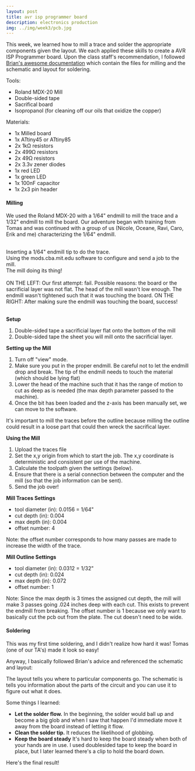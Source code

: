 ```yaml
---
layout: post
title: avr isp programmer board
description: electronics production
img: ../img/week3/pcb.jpg
---
```


This week, we learned how to mill a trace and solder the appropriate components given the layout. We each applied these skills to create a AVR ISP Programmer board. Upon the class staff's recommendation, I followed [Brian's awesome documentation](http://fab.cba.mit.edu/classes/863.16/doc/projects/ftsmin/index.html) which contain the files for milling and the schematic and layout for soldering.

Tools:
* Roland MDX-20 Mill
* Double-sided tape
* Sacrifical board
* Isopropanol (for cleaning off our oils that oxidize the copper)

Materials:
* 1x Milled board
* 1x ATtiny45 or ATtiny85
* 2x 1kΩ resistors
* 2x 499Ω resistors
* 2x 49Ω resistors
* 2x 3.3v zener diodes
* 1x red LED
* 1x green LED
* 1x 100nF capacitor
* 1x 2x3 pin header

#### Milling
We used the Roland MDX-20 with a 1/64" endmill to mill the trace and a 1/32" endmill to mill the board. Our adventure began with training from Tomas and was continued with a group of us (Nicole, Oceane, Ravi, Caro, Erik and me) characterizing the 1/64" endmill.

<div class="img_row">
	<img class="col one" src="{{ site.baseurl }}/img/week3/teamwork.jpg" alt="" title="nicole and ravi working together to change endmill"/>
	<img class="col one" src="{{ site.baseurl }}/img/week3/mods_software.jpg" alt="" title="software for configuring and sending mill job"/>
	<img class="col one" src="{{ site.baseurl }}/img/week3/mill.jpg" alt="" title="mill working"/>
</div>
<div class="col one caption">
	Inserting a 1/64" endmill tip to do the trace.
</div>
<div class="col one caption">
	Using the mods.cba.mit.edu software to configure and send a job to the mill.
</div>
<div class="col one caption">
	The mill doing its thing!
</div>


<div class="img_row">
	<img class="col two" src="{{ site.baseurl }}/img/week3/endmill_fail.jpg" alt="" title="first attempt at characterizing the endmill"/>
	<img class="col one" src="{{ site.baseurl }}/img/week3/group_test.jpg" alt="" title="successful characterization of endmill"/>
</div>
<div class="col three caption">
	ON THE LEFT:
	Our first attempt: fail. Possible reasons: the board or the sacrificial layer was not flat. The head of the mill wasn't low enough. The endmill wasn't tightened such that it was touching the board.
	ON THE RIGHT:
	After making sure the endmill was touching the board, success!
</div>

<div>
<img class="col three" src="{{ site.baseurl }}/img/week3/fts_mini_traces.png" alt="" title="the traces"/>
<img class="col three" src="{{ site.baseurl }}/img/week3/fts_mini_cut.png" alt="" title="the board outline"/>
</div>


__Setup__
1. Double-sided tape a sacrificial layer flat onto the bottom of the mill
2. Double-sided tape the sheet you will mill onto the sacrificial layer.

__Setting up the Mill__
1. Turn off "view" mode.
2. Make sure you put in the proper endmill. Be careful not to let the endmill drop and break. The tip of the endmill needs to touch the material (which should be lying flat)
3. Lower the head of the machine such that it has the range of motion to cut as deep as is needed (the max depth parameter passed to the machine).
4. Once the bit has been loaded and the z-axis has been manually set, we can move to the software.

It's important to mill the traces before the outline because milling the outline could result in a loose part that could then wreck the sacrifical layer.

__Using the Mill__
1. Upload the traces file
2. Set the x,y origin from which to start the job. The x,y coordinate is deterministic and consistent per use of the machine.
3. Calculate the toolpath given the settings (below).
4. Ensure that there is a serial connection between the computer and the mill (so that the job information can be sent).
5. Send the job over!

__Mill Traces Settings__

* tool diameter (in): 0.0156 = 1/64"
* cut depth (in): 0.004
* max depth (in): 0.004
* offset number: 4

Note: the offset number corresponds to how many passes are made to increase the width of the trace.

__Mill Outline Settings__

* tool diameter (in): 0.0312 = 1/32"
* cut depth (in): 0.024
* max depth (in): 0.072
* offset number: 1

Note: Since the max depth is 3 times the assigned cut depth, the mill will make 3 passes going .024 inches deep with each cut. This exists to prevent the endmill from breaking. The offset number is 1 because we only want to basically cut the pcb out from the plate. The cut doesn't need to be wide.

#### Soldering
This was my first time soldering, and I didn't realize how hard it was! Tomas (one of our TA's) made it look so easy!

Anyway, I basically followed Brian's advice and referenced the schematic and layout:
<img class="col three" src="{{ site.baseurl }}/img/week3/pcb_full.png" alt="" title="using contact paper"/>
<img class="col three" src="{{ site.baseurl }}/img/week3/schematic.png" alt="" title="peeling the vinyl"/>

The layout tells you where to particular components go. The schematic is tells you information about the parts of the circuit and you can use it to figure out what it does.

Some things I learned:
* **Let the solder flow.** In the beginning, the solder would ball up and become a big glob and when I saw that happen I'd immediate move it away from the board instead of letting it flow.
* **Clean the solder tip.** It reduces the likelihood of globbing.
* **Keep the board steady** It's hard to keep the board steady when both of your hands are in use. I used doublesided tape to keep the board in place, but I later learned there's a clip to hold the board down.

Here's the final result!
<div class="img_row">
	<img class="col three" src="{{ site.baseurl }}/img/week3/pcb.jpg" alt="" title="final pcb"/>
</div>
<div class="img_row">
	<img class="col one" src="{{ site.baseurl }}/img/week3/pcb_zoom1.jpg" alt="" title="zoomed in view of pcb"/>
	<img class="col one" src="{{ site.baseurl }}/img/week3/pcb_zoom3.jpg" alt="" title="second zoomed in view of pcb"/>
	<img class="col one" src="{{ site.baseurl }}/img/week3/pcb_zoom2.jpg" alt="" title="third zoomed in view of pcb"/>
</div>

